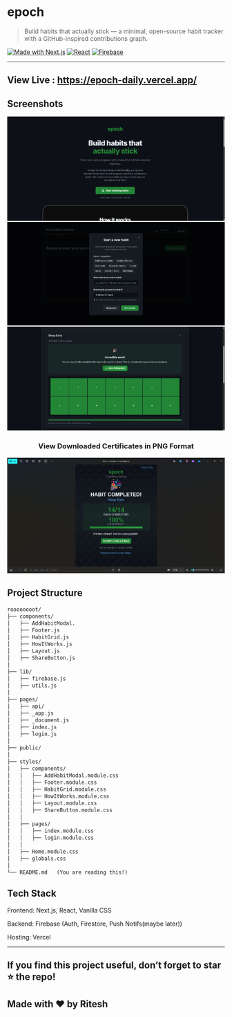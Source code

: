 # epoch

> Build habits that actually stick — a minimal, open-source habit tracker with a GitHub-inspired contributions graph.

[![Made with Next.js](https://img.shields.io/badge/Made%20with-Next.js-black?logo=next.js)](https://nextjs.org/)
[![React](https://img.shields.io/badge/Frontend-React-61DAFB?logo=react&logoColor=white)](https://react.dev/)
[![Firebase](https://img.shields.io/badge/Backend-Firebase-orange?logo=firebase)](https://firebase.google.com/)

---

## View Live : https://epoch-daily.vercel.app/

## Screenshots

<p align="center">
  <img src="./public/screenshots/1.png" width="600" alt="Screenshot 1"/>
  <br/>
  <img src="./public/screenshots/4.png" width="600" alt="Screenshot 4"/>
  <br/>
  <img src="./public/screenshots/6.png" width="600" alt="Screenshot 6"/>
  <br/>
</p>


<h3 align="center">View Downloaded Certificates in PNG Format</h3>

<p align="center">
  <img src="./public/screenshots/8.png" width="600" alt="Screenshot 8"/>
</p>

## Project Structure

```
roooooooot/
├── components/
│   ├── AddHabitModal.
│   ├── Footer.js
│   ├── HabitGrid.js
│   ├── HowItWorks.js
│   ├── Layout.js
│   ├── ShareButton.js
│
├── lib/
│   ├── firebase.js
│   ├── utils.js
│
├── pages/
│   ├── api/
│   ├── _app.js
│   ├── _document.js
│   ├── index.js
│   ├── login.js
│
├── public/
│
├── styles/
│   ├── components/
│   │   ├── AddHabitModal.module.css
│   │   ├── Footer.module.css
│   │   ├── HabitGrid.module.css
│   │   ├── HowItWorks.module.css
│   │   ├── Layout.module.css
│   │   ├── ShareButton.module.css
│   │
│   ├── pages/
│   │   ├── index.module.css
│   │   ├── login.module.css
│   │
│   ├── Home.module.css
│   ├── globals.css
│
└── README.md   (You are reading this!)

```

## Tech Stack

Frontend: Next.js, React, Vanilla CSS

Backend: Firebase (Auth, Firestore, Push Notifs(maybe later))

Hosting: Vercel

---

## If you find this project useful, don’t forget to star ⭐ the repo!

## Made with ❤️ by Ritesh

